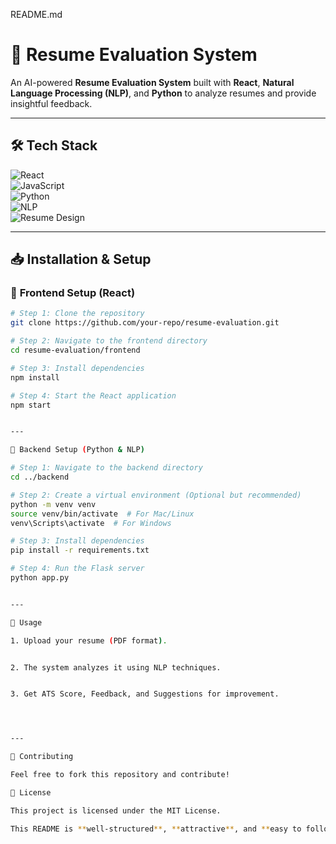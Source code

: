README.md

# 📄 Resume Evaluation System  

An AI-powered **Resume Evaluation System** built with **React**, **Natural Language Processing (NLP)**, and **Python** to analyze resumes and provide insightful feedback.  

---

## 🛠️ Tech Stack  

![React](https://img.shields.io/badge/React-61DAFB?style=for-the-badge&logo=react&logoColor=black)  
![JavaScript](https://img.shields.io/badge/JavaScript-F7DF1E?style=for-the-badge&logo=javascript&logoColor=black)  
![Python](https://img.shields.io/badge/Python-3776AB?style=for-the-badge&logo=python&logoColor=white)  
![NLP](https://img.shields.io/badge/NLP-FF6F00?style=for-the-badge&logo=ai&logoColor=white)  
![Resume Design](https://img.shields.io/badge/Resume%20Design-8A2BE2?style=for-the-badge&logo=adobe&logoColor=white)  

---

## 📥 Installation & Setup  

### 🔹 **Frontend Setup (React)**  
```sh
# Step 1: Clone the repository  
git clone https://github.com/your-repo/resume-evaluation.git  

# Step 2: Navigate to the frontend directory  
cd resume-evaluation/frontend  

# Step 3: Install dependencies  
npm install  

# Step 4: Start the React application  
npm start


---

🔹 Backend Setup (Python & NLP)

# Step 1: Navigate to the backend directory  
cd ../backend  

# Step 2: Create a virtual environment (Optional but recommended)  
python -m venv venv  
source venv/bin/activate  # For Mac/Linux  
venv\Scripts\activate  # For Windows  

# Step 3: Install dependencies  
pip install -r requirements.txt  

# Step 4: Run the Flask server  
python app.py


---

🎯 Usage

1. Upload your resume (PDF format).


2. The system analyzes it using NLP techniques.


3. Get ATS Score, Feedback, and Suggestions for improvement.




---

📌 Contributing

Feel free to fork this repository and contribute!

📜 License

This project is licensed under the MIT License.

This README is **well-structured**, **attractive**, and **easy to follow** for developers.

